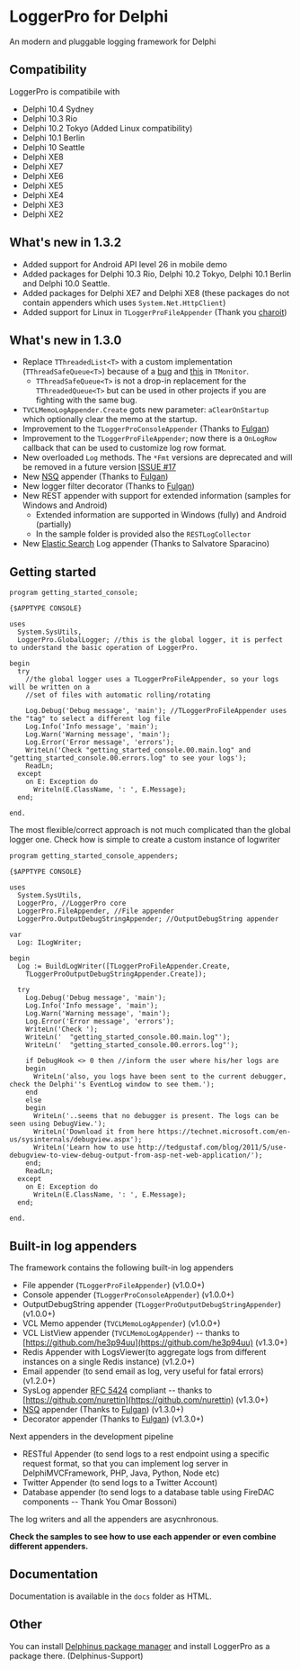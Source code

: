 # LoggerPro for Delphi

An modern and pluggable logging framework for Delphi

## Compatibility

LoggerPro is compatibile with
- Delphi 10.4 Sydney
- Delphi 10.3 Rio
- Delphi 10.2 Tokyo (Added Linux compatibility)
- Delphi 10.1 Berlin
- Delphi 10 Seattle
- Delphi XE8
- Delphi XE7
- Delphi XE6
- Delphi XE5
- Delphi XE4
- Delphi XE3
- Delphi XE2


## What's new in 1.3.2

- Added support for Android API level 26 in mobile demo
- Added packages for Delphi 10.3 Rio, Delphi 10.2 Tokyo, Delphi 10.1 Berlin and Delphi 10.0 Seattle.
- Added packages for Delphi XE7 and Delphi XE8 (these packages do not contain appenders which uses `System.Net.HttpClient`)
- Added support for Linux in `TLoggerProFileAppender` (Thank you [charoit](https://github.com/charoit))

## What's new in 1.3.0
- Replace `TThreadedList<T>` with a custom implementation (`TThreadSafeQueue<T>`) because of a [bug](https://forums.embarcadero.com/thread.jspa?messageID=941762) and [this](https://quality.embarcadero.com/browse/RSP-19993) in `TMonitor`.
  - `TThreadSafeQueue<T>` is not a drop-in replacement for the `TThreadedQueue<T>` but can be used in other projects if you are fighting with the same bug.
- `TVCLMemoLogAppender.Create` gots new parameter: `aClearOnStartup` which optionally clear the memo at the startup.
- Improvement to the `TLoggerProConsoleAppender` (Thanks to [Fulgan](https://github.com/Fulgan))
- Improvement to the `TLoggerProFileAppender`; now there is a `OnLogRow` callback that can be used to customize log row format.
- New overloaded `Log` methods. The `*Fmt` versions are deprecated and will be removed in a future version [ISSUE #17](https://github.com/danieleteti/loggerpro/issues/17)
- New [NSQ](https://nsq.io) appender (Thanks to [Fulgan](https://github.com/Fulgan))
- New logger filter decorator (Thanks to [Fulgan](https://github.com/Fulgan))
- New REST appender with support for extended information (samples for Windows and Android)
  - Extended information are supported in Windows (fully) and Android (partially)  
  - In the sample folder is provided also the `RESTLogCollector`
- New [Elastic Search](https://www.elastic.co/products/elasticsearch) Log appender (Thanks to Salvatore Sparacino)


## Getting started
```delphi
program getting_started_console;

{$APPTYPE CONSOLE}

uses
  System.SysUtils,
  LoggerPro.GlobalLogger; //this is the global logger, it is perfect to understand the basic operation of LoggerPro.

begin
  try
    //the global logger uses a TLoggerProFileAppender, so your logs will be written on a 
    //set of files with automatic rolling/rotating
    
    Log.Debug('Debug message', 'main'); //TLoggerProFileAppender uses the "tag" to select a different log file	
    Log.Info('Info message', 'main');
    Log.Warn('Warning message', 'main');
    Log.Error('Error message', 'errors');
    WriteLn('Check "getting_started_console.00.main.log" and "getting_started_console.00.errors.log" to see your logs');
    ReadLn;
  except
    on E: Exception do
      Writeln(E.ClassName, ': ', E.Message);
  end;

end.
```

The most flexible/correct approach is not much complicated than the global logger one. Check how is simple to create a custom instance of logwriter

```delphi
program getting_started_console_appenders;

{$APPTYPE CONSOLE}

uses
  System.SysUtils,
  LoggerPro, //LoggerPro core
  LoggerPro.FileAppender, //File appender
  LoggerPro.OutputDebugStringAppender; //OutputDebugString appender

var
  Log: ILogWriter;

begin
  Log := BuildLogWriter([TLoggerProFileAppender.Create,
    TLoggerProOutputDebugStringAppender.Create]);

  try
    Log.Debug('Debug message', 'main');
    Log.Info('Info message', 'main');
    Log.Warn('Warning message', 'main');
    Log.Error('Error message', 'errors');
    WriteLn('Check ');
    WriteLn('  "getting_started_console.00.main.log"');
    WriteLn('  "getting_started_console.00.errors.log"');

    if DebugHook <> 0 then //inform the user where his/her logs are
    begin
      WriteLn('also, you logs have been sent to the current debugger, check the Delphi''s EventLog window to see them.');
    end
    else
    begin
      WriteLn('..seems that no debugger is present. The logs can be seen using DebugView.');
      WriteLn('Download it from here https://technet.microsoft.com/en-us/sysinternals/debugview.aspx');
      WriteLn('Learn how to use http://tedgustaf.com/blog/2011/5/use-debugview-to-view-debug-output-from-asp-net-web-application/');
    end;
    ReadLn;
  except
    on E: Exception do
      WriteLn(E.ClassName, ': ', E.Message);
  end;

end.
```

## Built-in log appenders
The framework contains the following built-in log appenders
- File appender (`TLoggerProFileAppender`) (v1.0.0+)
- Console appender (`TLoggerProConsoleAppender`) (v1.0.0+)
- OutputDebugString appender (`TLoggerProOutputDebugStringAppender`) (v1.0.0+)
- VCL Memo appender (`TVCLMemoLogAppender`) (v1.0.0+)
- VCL ListView appender (`TVCLMemoLogAppender`) -- thanks to [https://github.com/he3p94uu](https://github.com/he3p94uu) (v1.3.0+)
- Redis Appender with LogsViewer(to aggregate logs from different instances on a single Redis instance) (v1.2.0+)
- Email appender (to send email as log, very useful for fatal errors) (v1.2.0+)
- SysLog appender [RFC 5424](https://tools.ietf.org/html/rfc5424) compliant -- thanks to [https://github.com/nurettin](https://github.com/nurettin) (v1.3.0+)
- [NSQ](https://nsq.io) appender (Thanks to [Fulgan](https://github.com/Fulgan)) (v1.3.0+)
- Decorator appender (Thanks to [Fulgan](https://github.com/Fulgan)) (v1.3.0+)

Next appenders in the development pipeline
- RESTful Appender (to send logs to a rest endpoint using a specific request format, so that you can implement log server in DelphiMVCFramework, PHP, Java, Python, Node etc)
- Twitter Appender (to send logs to a Twitter Account)
- Database appender (to send logs to a database table using FireDAC components -- Thank You Omar Bossoni)

The log writers and all the appenders are asycnhronous.

**Check the samples to see how to use each appender or even combine different appenders.**

## Documentation

Documentation is available in the `docs` folder as HTML.

## Other
You can install [Delphinus package manager](https://github.com/Memnarch/Delphinus/wiki/Installing-Delphinus) and install LoggerPro as a package there. (Delphinus-Support)
